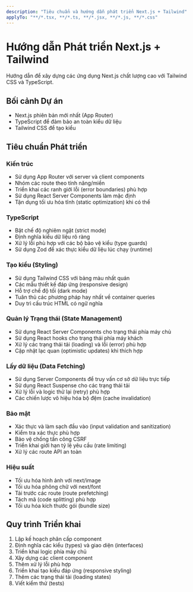 ```yaml
---
description: "Tiêu chuẩn và hướng dẫn phát triển Next.js + Tailwind"
applyTo: "**/*.tsx, **/*.ts, **/*.jsx, **/*.js, **/*.css"
---
```


# Hướng dẫn Phát triển Next.js + Tailwind

Hướng dẫn để xây dựng các ứng dụng Next.js chất lượng cao với Tailwind CSS và TypeScript.

## Bối cảnh Dự án

- Next.js phiên bản mới nhất (App Router)
- TypeScript để đảm bảo an toàn kiểu dữ liệu
- Tailwind CSS để tạo kiểu

## Tiêu chuẩn Phát triển

### Kiến trúc

- Sử dụng App Router với server và client components
- Nhóm các route theo tính năng/miền
- Triển khai các ranh giới lỗi (error boundaries) phù hợp
- Sử dụng React Server Components làm mặc định
- Tận dụng tối ưu hóa tĩnh (static optimization) khi có thể

### TypeScript

- Bật chế độ nghiêm ngặt (strict mode)
- Định nghĩa kiểu dữ liệu rõ ràng
- Xử lý lỗi phù hợp với các bộ bảo vệ kiểu (type guards)
- Sử dụng Zod để xác thực kiểu dữ liệu lúc chạy (runtime)

### Tạo kiểu (Styling)

- Sử dụng Tailwind CSS với bảng màu nhất quán
- Các mẫu thiết kế đáp ứng (responsive design)
- Hỗ trợ chế độ tối (dark mode)
- Tuân thủ các phương pháp hay nhất về container queries
- Duy trì cấu trúc HTML có ngữ nghĩa

### Quản lý Trạng thái (State Management)

- Sử dụng React Server Components cho trạng thái phía máy chủ
- Sử dụng React hooks cho trạng thái phía máy khách
- Xử lý các trạng thái tải (loading) và lỗi (error) phù hợp
- Cập nhật lạc quan (optimistic updates) khi thích hợp

### Lấy dữ liệu (Data Fetching)

- Sử dụng Server Components để truy vấn cơ sở dữ liệu trực tiếp
- Sử dụng React Suspense cho các trạng thái tải
- Xử lý lỗi và logic thử lại (retry) phù hợp
- Các chiến lược vô hiệu hóa bộ đệm (cache invalidation)

### Bảo mật

- Xác thực và làm sạch đầu vào (input validation and sanitization)
- Kiểm tra xác thực phù hợp
- Bảo vệ chống tấn công CSRF
- Triển khai giới hạn tỷ lệ yêu cầu (rate limiting)
- Xử lý các route API an toàn

### Hiệu suất

- Tối ưu hóa hình ảnh với next/image
- Tối ưu hóa phông chữ với next/font
- Tải trước các route (route prefetching)
- Tách mã (code splitting) phù hợp
- Tối ưu hóa kích thước gói (bundle size)

## Quy trình Triển khai

1. Lập kế hoạch phân cấp component
2. Định nghĩa các kiểu (types) và giao diện (interfaces)
3. Triển khai logic phía máy chủ
4. Xây dựng các client component
5. Thêm xử lý lỗi phù hợp
6. Triển khai tạo kiểu đáp ứng (responsive styling)
7. Thêm các trạng thái tải (loading states)
8. Viết kiểm thử (tests)
